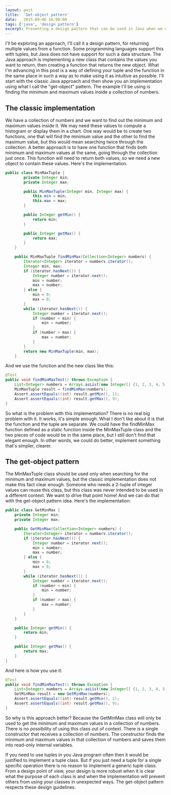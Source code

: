 ```yaml
---
layout: post
title:  'Get-object pattern'
date:   2015-09-06 16:00:00
tags: ['java', 'design pattern']
excerpt: Presenting a design pattern that can be used in Java when we want a function to return multiple results.
---
```


I'll be exploring an approach, I'll call it a design pattern, for returning multiple values from a function. Some programming languages support this with tuples, but Java does not have support for such a data structure. The Java approach is implementing a new class that contains the values you want to return, then creating a function that returns the new object. What I'm advancing in this post is a way of defining your tuple and the function in the same place in such a way as to make using it as intuitive as possible. I'll start with the classic Java approach and then show you an implementation using what I call the "get-object" pattern. The example I'll be using is finding the minimum and maximum values inside a collection of numbers.

The classic implementation
---

We have a collection of numbers and we want to find out the minimum and maximum values inside it. We may need these values to compute a histogram or display them in a chart. One way would be to create two functions, one that will find the minimum value and the other to find the maximum value, but this would mean searching twice through the collection. A better approach is to have one function that finds both minimum and maximum values at the same, going through the collection just once. This function will need to return both values, so we need a new object to contain these values. Here's the implementation.

~~~java
public class MinMaxTuple {
        private Integer min;
        private Integer max;

        public MinMaxTuple(Integer min, Integer max) {
            this.min = min;
            this.max = max;
        }

        public Integer getMin() {
            return min;
        }

        public Integer getMax() {
            return max;
        }
    }

    public MinMaxTuple findMinMax(Collection<Integer> numbers) {
        Iterator<Integer> iterator = numbers.iterator();
        Integer min, max;
        if (iterator.hasNext()) {
            Integer number = iterator.next();
            min = number;
            max = number;
        } else {
            min = 0;
            max = 0;
        }
        while (iterator.hasNext()) {
            Integer number = iterator.next();
            if (number < min) {
                min = number;
            }
            if (number > max) {
                max = number;
            }
        }
        return new MinMaxTuple(min, max);
    }
~~~

And we use the function and the new class like this:

~~~java
@Test
public void findMinMaxTest() throws Exception {
    List<Integer> numbers = Arrays.asList(new Integer[] {1, 2, 3, 4, 5, 6, 7, 8, 9});
    MinMaxTuple result = findMinMax(numbers);
    Assert.assertEquals((int) result.getMin(), 1);
    Assert.assertEquals((int) result.getMax(), 9);
}
~~~

So what is the problem with this implementation? There is no real big problem with it. It works, it's simple enough. What I don't like about it is that the function and the tuple are separate. We could have the findMinMax function defined as a static function inside the MinMaxTuple class and the two pieces of code would be in the same place, but I still don't find that elegant enough. In other words, we could do better, implement something that's simpler, clearer.

The get-object pattern
---

The MinMaxTuple class should be used only when searching for the minimum and maximum values, but the classic implementation does not make this fact clear enough. Someone who needs a 2-tuple of integer values can reuse this class, but this class was never intended to be used in a different context. We want to drive that point home! And we can do that with the get-object pattern idea. Here's the implementation:

~~~java
public class GetMinMax {
    private Integer min;
    private Integer max;

    public GetMinMax(Collection<Integer> numbers) {
        Iterator<Integer> iterator = numbers.iterator();
        if (iterator.hasNext()) {
            Integer number = iterator.next();
            min = number;
            max = number;
        } else {
            min = 0;
            max = 0;
        }
        while (iterator.hasNext()) {
            Integer number = iterator.next();
            if (number < min) {
                min = number;
            }
            if (number > max) {
                max = number;
            }
        }
    }

    public Integer getMin() {
        return min;
    }

    public Integer getMax() {
        return max;
    }
}
~~~

And here is how you use it:

~~~java
@Test
public void findMinMaxTest() throws Exception {
    List<Integer> numbers = Arrays.asList(new Integer[] {1, 2, 3, 4, 5, 6, 7, 8, 9});
    GetMinMax result = new GetMinMax(numbers);
    Assert.assertEquals((int) result.getMin(), 1);
    Assert.assertEquals((int) result.getMax(), 9);
}
~~~

So why is this approach better? Because the GetMinMax class will only be used to get the minimum and maximum values in a collection of numbers. There is no possibility of using this class out of context. There is a single constructor that receives a collection of numbers. The constructor finds the minimum and maximum values in that collection of numbers and saves them into read-only internal variables.

If you need to use tuples in you Java program often then it would be justified to implement a tuple class. But if you just need a tuple for a single specific operation there is no reason to implement a generic tuple class. From a design point of view, your design is more robust when it is clear what the purpose of each class is and when the implementation will prevent others from using your classes in unexpected ways. The get-object pattern respects these design guidelines.
